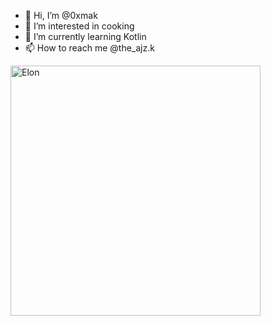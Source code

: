 - 👋 Hi, I’m @0xmak
- 👀 I’m interested in cooking 
- 🌱 I’m currently learning Kotlin
- 📫 How to reach me @the_ajz.k

<!---
0xmak/0xmak is a ✨ special ✨ repository because its `README.md` (this file) appears on your GitHub profile.
You can click the Preview link to take a look at your changes.
--->

<img src="https://wallpapercave.com/wp/wp2048438.jpg" alt="Elon" width="400" height="400">
